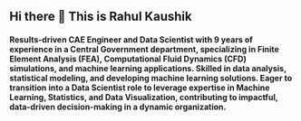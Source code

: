 ## Hi there 👋 This is Rahul Kaushik
#### Results-driven CAE Engineer and Data Scientist with 9 years of experience in a Central Government department, specializing in Finite Element Analysis (FEA), Computational Fluid Dynamics (CFD) simulations, and machine learning applications. Skilled in data analysis, statistical modeling, and developing machine learning solutions. Eager to transition into a Data Scientist role to leverage expertise in Machine Learning, Statistics, and Data Visualization, contributing to impactful, data-driven decision-making in a dynamic organization.

<!--
**kaushikrahul1993/kaushikrahul1993** is a ✨ _special_ ✨ repository because its `README.md` (this file) appears on your GitHub profile.

Here are some ideas to get you started:

- 🔭 I’m currently working on ...
- 🌱 I’m currently learning ...
- 👯 I’m looking to collaborate on ...
- 🤔 I’m looking for help with ...
- 💬 Ask me about ...
- 📫 How to reach me: ...
- 😄 Pronouns: ...
- ⚡ Fun fact: ...
-->
